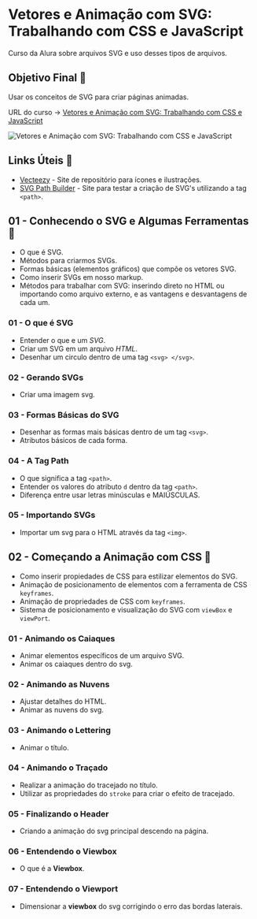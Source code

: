 # Vetores e Animação com SVG: Trabalhando com CSS e JavaScript

Curso da Alura sobre arquivos SVG e uso desses tipos de arquivos.

## Objetivo Final &#x1F3AF;

Usar os conceitos de SVG para criar páginas animadas.

URL do curso -> [Vetores e Animação com SVG: Trabalhando com CSS e JavaScript](https://cursos.alura.com.br/course/svg-css-animacao)

![Vetores e Animação com SVG: Trabalhando com CSS e JavaScript](https://www.alura.com.br/assets/api/share/curso-svg-css-animacao.png)

## Links Úteis &#x1F517;
* [Vecteezy](https://www.vecteezy.com/) - Site de repositório para ícones e ilustrações.
* [SVG Path Builder](https://codepen.io/anthonydugois/pen/mewdyZ?editors=0010) - Site para testar a criação de SVG's utilizando a tag `<path>`.

## 01 - Conhecendo o SVG e Algumas Ferramentas &#x1F516;
* O que é SVG.
* Métodos para criarmos SVGs.
* Formas básicas (elementos gráficos) que compõe os vetores SVG.
* Como inserir SVGs em nosso markup.
* Métodos para trabalhar com SVG: inserindo direto no HTML ou importando como arquivo externo, e as vantagens e desvantagens de cada um.

### 01 - O que é SVG
* Entender o que e um *SVG*.
* Criar um SVG em um arquivo *HTML*.
* Desenhar um circulo dentro de uma tag `<svg> </svg>`.

### 02 - Gerando SVGs
* Criar uma imagem svg.

### 03 - Formas Básicas do SVG
* Desenhar as formas mais básicas dentro de um tag `<svg>`.
* Atributos básicos de cada forma.

### 04 - A Tag Path
* O que significa a tag `<path>`.
* Entender os valores do atributo `d` dentro da tag `<path>`.
* Diferença entre usar letras minúsculas e MAIÚSCULAS.

### 05 - Importando SVGs
* Importar um svg para o HTML através da tag `<img>`.

## 02 - Começando a Animação com CSS &#x1F516;
* Como inserir propiedades de CSS para estilizar elementos do SVG.
* Animação de posicionamento de elementos com a ferramenta de CSS `keyframes`.
* Animação de propriedades de CSS com `keyframes`.
* Sistema de posicionamento e visualização do SVG com `viewBox` e `viewPort`.

### 01 - Animando os Caiaques
* Animar elementos específicos de um arquivo SVG.
* Animar os caiaques dentro do svg.

### 02 - Animando as Nuvens
* Ajustar detalhes do HTML.
* Animar as nuvens do svg.

### 03 - Animando o Lettering
* Animar o título.

### 04 - Animando o Traçado
* Realizar a animação do tracejado no título.
* Utilizar as propriedades do `stroke` para criar o efeito de tracejado.

### 05 - Finalizando o Header
* Criando a animação do svg principal descendo na página.

### 06 - Entendendo o Viewbox
* O que é a **Viewbox**.

### 07 - Entendendo o Viewport
* Dimensionar a **viewbox** do svg corrigindo o erro das bordas laterais.
